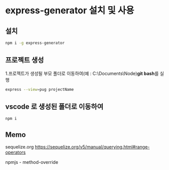 # express-generator 설치 및 사용

## 설치

```bash
npm i -g express-generator
```

## 프로젝트 생성

1.프로젝트가 생성될 부모 폴더로 이동하여(예 : C:\Documents\Node)**git bash**를 실행

```bash
express --view=pug projectName
```

## vscode 로 생성된 폴더로 이동하여

```bash
npm i
```

## Memo

sequelize.org
https://sequelize.org/v5/manual/querying.html#range-operators

npmjs - method-override
